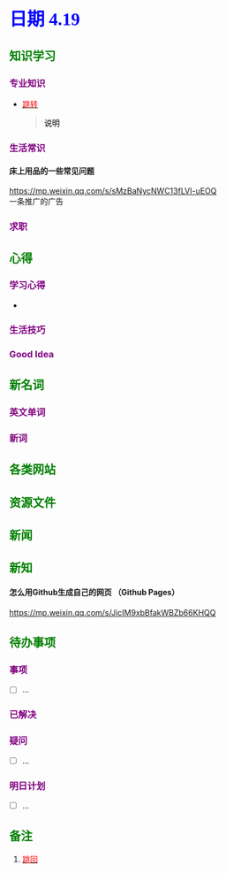 ## <font color = blue face=楷体 size=6>日期 4.19 </font>

## <font color = green>知识学习 </font>
### <font color = purple>专业知识 </font>
+ <a id = "01-1">  [<font color = red>跳转</font>](#01-2)
   > <font color = o> 说明 </font>
### <font color = purple>生活常识 </font>
#### 床上用品的一些常见问题 
https://mp.weixin.qq.com/s/sMzBaNycNWC13fLVI-uEOQ  
一条推广的广告

### <font color = purple>求职 </font>



## <font color = green>心得 </font>
### <font color = purple>学习心得 </font>
+ 


### <font color = purple>生活技巧 </font>

### <font color = purple>Good Idea </font>



## <font color = green>新名词 </font>
### <font color = purple>英文单词 </font>
### <font color = purple>新词 </font>



## <font color = green>各类网站 </font>


## <font color = green>资源文件 </font>


## <font color = green>新闻 </font>


## <font color = green>新知 </font>
#### 怎么用Github生成自己的网页 （Github Pages） 
https://mp.weixin.qq.com/s/JicIM9xbBfakWBZb66KHQQ  


## <font color = green>待办事项 </font>
### <font color = purple>事项 </font>
- [ ] ...

### <font color = purple>已解决 </font>

### <font color = purple>疑问 </font>
- [ ] ...

### <font color = purple>明日计划 </font>
- [ ] ...


## <font color = green>备注 </font>
  1. <a id ="01-2">[<font color = red>跳回</font>](#01-1)

<!--stackedit_data:
eyJoaXN0b3J5IjpbLTY5NDEyMTcyMCwtNDg2MTE5ODE3LDE3NT
YwNDgyXX0=
-->